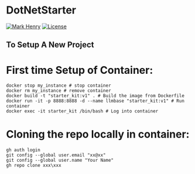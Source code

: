 # DotNetStarter

[![Mark Henry](https://img.shields.io/static/v1?label=Author&message=Mark%20Henry&color=success)](https://www.linkedin.com/in/marknhenry/) 
[![License](https://img.shields.io/static/v1?label=License&message=MIT&color=blue)](https://www.linkedin.com/in/marknhenry/)

## To Setup A New Project
# First time Setup of Container:
```
docker stop my_instance # stop container
docker rm my_instance # remove container
docker build -t "starter_kit:v1" . # Build the image from Dockerfile
docker run -it -p 8888:8888 -d --name llmbase "starter_kit:v1" # Run container
docker exec -it starter_kit /bin/bash # Log into container
```
# Cloning the repo locally in container:
```
gh auth login
git config --global user.email "xx@xx"
git config --global user.name "Your Name"
gh repo clone xxx\xxx
```
